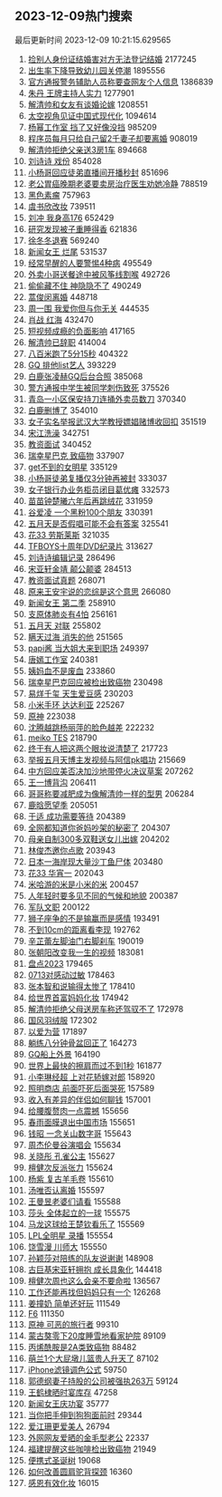 ## 2023-12-09热门搜索 
最后更新时间 2023-12-09 10:21:15.629565 
1. [捡别人身份证结婚害对方无法登记结婚](https://s.weibo.com/weibo?q=%23%E6%8D%A1%E5%88%AB%E4%BA%BA%E8%BA%AB%E4%BB%BD%E8%AF%81%E7%BB%93%E5%A9%9A%E5%AE%B3%E5%AF%B9%E6%96%B9%E6%97%A0%E6%B3%95%E7%99%BB%E8%AE%B0%E7%BB%93%E5%A9%9A%23&t=31&band_rank=2&Refer=top) 2177245
1. [出生率下降导致幼儿园关停潮](https://s.weibo.com/weibo?q=%23%E5%87%BA%E7%94%9F%E7%8E%87%E4%B8%8B%E9%99%8D%E5%AF%BC%E8%87%B4%E5%B9%BC%E5%84%BF%E5%9B%AD%E5%85%B3%E5%81%9C%E6%BD%AE%23&t=31&band_rank=1&Refer=top) 1895556
1. [官方通报警务辅助人员称要查网友个人信息](https://s.weibo.com/weibo?q=%23%E5%AE%98%E6%96%B9%E9%80%9A%E6%8A%A5%E8%AD%A6%E5%8A%A1%E8%BE%85%E5%8A%A9%E4%BA%BA%E5%91%98%E7%A7%B0%E8%A6%81%E6%9F%A5%E7%BD%91%E5%8F%8B%E4%B8%AA%E4%BA%BA%E4%BF%A1%E6%81%AF%23&t=31&band_rank=7&Refer=top) 1386839
1. [朱丹 王牌主持人实力](https://s.weibo.com/weibo?q=%E6%9C%B1%E4%B8%B9%20%E7%8E%8B%E7%89%8C%E4%B8%BB%E6%8C%81%E4%BA%BA%E5%AE%9E%E5%8A%9B&t=31&band_rank=5&Refer=top) 1277901
1. [解清帅和女友有谈婚论嫁](https://s.weibo.com/weibo?q=%23%E8%A7%A3%E6%B8%85%E5%B8%85%E5%92%8C%E5%A5%B3%E5%8F%8B%E6%9C%89%E8%B0%88%E5%A9%9A%E8%AE%BA%E5%AB%81%23&t=31&band_rank=48&Refer=top) 1208551
1. [太空视角见证中国式现代化](https://s.weibo.com/weibo?q=%23%E5%A4%AA%E7%A9%BA%E8%A7%86%E8%A7%92%E8%A7%81%E8%AF%81%E4%B8%AD%E5%9B%BD%E5%BC%8F%E7%8E%B0%E4%BB%A3%E5%8C%96%23&t=31&band_rank=3&Refer=top) 1094614
1. [杨幂工作室 挡了又好像没挡](https://s.weibo.com/weibo?q=%E6%9D%A8%E5%B9%82%E5%B7%A5%E4%BD%9C%E5%AE%A4%20%E6%8C%A1%E4%BA%86%E5%8F%88%E5%A5%BD%E5%83%8F%E6%B2%A1%E6%8C%A1&t=31&band_rank=2&Refer=top) 985209
1. [程序员每月只给自己留2千妻子却要离婚](https://s.weibo.com/weibo?q=%23%E7%A8%8B%E5%BA%8F%E5%91%98%E6%AF%8F%E6%9C%88%E5%8F%AA%E7%BB%99%E8%87%AA%E5%B7%B1%E7%95%992%E5%8D%83%E5%A6%BB%E5%AD%90%E5%8D%B4%E8%A6%81%E7%A6%BB%E5%A9%9A%23&t=31&band_rank=22&Refer=top) 908019
1. [解清帅拒绝父亲送3房1车](https://s.weibo.com/weibo?q=%23%E8%A7%A3%E6%B8%85%E5%B8%85%E6%8B%92%E7%BB%9D%E7%88%B6%E4%BA%B2%E9%80%813%E6%88%BF1%E8%BD%A6%23&t=31&band_rank=4&Refer=top) 894668
1. [刘诗诗 戏份](https://s.weibo.com/weibo?q=%E5%88%98%E8%AF%97%E8%AF%97%20%E6%88%8F%E4%BB%BD&t=31&band_rank=10&Refer=top) 854028
1. [小杨哥回应徒弟直播间开播秒封](https://s.weibo.com/weibo?q=%23%E5%B0%8F%E6%9D%A8%E5%93%A5%E5%9B%9E%E5%BA%94%E5%BE%92%E5%BC%9F%E7%9B%B4%E6%92%AD%E9%97%B4%E5%BC%80%E6%92%AD%E7%A7%92%E5%B0%81%23&t=31&band_rank=7&Refer=top) 851696
1. [老公胃癌晚期老婆要卖房治疗医生劝她冷静](https://s.weibo.com/weibo?q=%23%E8%80%81%E5%85%AC%E8%83%83%E7%99%8C%E6%99%9A%E6%9C%9F%E8%80%81%E5%A9%86%E8%A6%81%E5%8D%96%E6%88%BF%E6%B2%BB%E7%96%97%E5%8C%BB%E7%94%9F%E5%8A%9D%E5%A5%B9%E5%86%B7%E9%9D%99%23&t=31&band_rank=4&Refer=top) 788519
1. [黑色素瘤](https://s.weibo.com/weibo?q=%E9%BB%91%E8%89%B2%E7%B4%A0%E7%98%A4&t=31&band_rank=6&Refer=top) 757963
1. [虞书欣改妆](https://s.weibo.com/weibo?q=%E8%99%9E%E4%B9%A6%E6%AC%A3%E6%94%B9%E5%A6%86&t=31&band_rank=5&Refer=top) 739511
1. [刘冲 我身高176](https://s.weibo.com/weibo?q=%E5%88%98%E5%86%B2%20%E6%88%91%E8%BA%AB%E9%AB%98176&t=31&band_rank=8&Refer=top) 652429
1. [研究发现被子重睡得香](https://s.weibo.com/weibo?q=%23%E7%A0%94%E7%A9%B6%E5%8F%91%E7%8E%B0%E8%A2%AB%E5%AD%90%E9%87%8D%E7%9D%A1%E5%BE%97%E9%A6%99%23&t=31&band_rank=24&Refer=top) 621836
1. [徐冬冬退赛](https://s.weibo.com/weibo?q=%23%E5%BE%90%E5%86%AC%E5%86%AC%E9%80%80%E8%B5%9B%23&t=31&band_rank=8&Refer=top) 569240
1. [新闻女王 烂尾](https://s.weibo.com/weibo?q=%E6%96%B0%E9%97%BB%E5%A5%B3%E7%8E%8B%20%E7%83%82%E5%B0%BE&t=31&band_rank=7&Refer=top) 531537
1. [经常早醒的人要警惕4种病](https://s.weibo.com/weibo?q=%23%E7%BB%8F%E5%B8%B8%E6%97%A9%E9%86%92%E7%9A%84%E4%BA%BA%E8%A6%81%E8%AD%A6%E6%83%954%E7%A7%8D%E7%97%85%23&t=31&band_rank=16&Refer=top) 495549
1. [外卖小哥送餐途中被风筝线割喉](https://s.weibo.com/weibo?q=%23%E5%A4%96%E5%8D%96%E5%B0%8F%E5%93%A5%E9%80%81%E9%A4%90%E9%80%94%E4%B8%AD%E8%A2%AB%E9%A3%8E%E7%AD%9D%E7%BA%BF%E5%89%B2%E5%96%89%23&t=31&band_rank=24&Refer=top) 492726
1. [偷偷藏不住 神隐隐不了](https://s.weibo.com/weibo?q=%E5%81%B7%E5%81%B7%E8%97%8F%E4%B8%8D%E4%BD%8F%20%E7%A5%9E%E9%9A%90%E9%9A%90%E4%B8%8D%E4%BA%86&t=31&band_rank=8&Refer=top) 490249
1. [蒿俊闵离婚](https://s.weibo.com/weibo?q=%23%E8%92%BF%E4%BF%8A%E9%97%B5%E7%A6%BB%E5%A9%9A%23&t=31&band_rank=9&Refer=top) 448718
1. [周一围 我爱你但与你无关](https://s.weibo.com/weibo?q=%E5%91%A8%E4%B8%80%E5%9B%B4%20%E6%88%91%E7%88%B1%E4%BD%A0%E4%BD%86%E4%B8%8E%E4%BD%A0%E6%97%A0%E5%85%B3&t=31&band_rank=11&Refer=top) 444535
1. [肖战 红海](https://s.weibo.com/weibo?q=%E8%82%96%E6%88%98%20%E7%BA%A2%E6%B5%B7&t=31&band_rank=11&Refer=top) 432470
1. [短视频成瘾的负面影响](https://s.weibo.com/weibo?q=%E7%9F%AD%E8%A7%86%E9%A2%91%E6%88%90%E7%98%BE%E7%9A%84%E8%B4%9F%E9%9D%A2%E5%BD%B1%E5%93%8D&t=31&band_rank=31&Refer=top) 417165
1. [解清帅已辞职](https://s.weibo.com/weibo?q=%23%E8%A7%A3%E6%B8%85%E5%B8%85%E5%B7%B2%E8%BE%9E%E8%81%8C%23&t=31&band_rank=12&Refer=top) 414004
1. [八百米跑了5分15秒](https://s.weibo.com/weibo?q=%E5%85%AB%E7%99%BE%E7%B1%B3%E8%B7%91%E4%BA%865%E5%88%8615%E7%A7%92&t=31&band_rank=20&Refer=top) 404322
1. [GQ 排他list艺人](https://s.weibo.com/weibo?q=GQ%20%E6%8E%92%E4%BB%96list%E8%89%BA%E4%BA%BA&t=31&band_rank=9&Refer=top) 393229
1. [白鹿张凌赫GQ后台合照](https://s.weibo.com/weibo?q=%23%E7%99%BD%E9%B9%BF%E5%BC%A0%E5%87%8C%E8%B5%ABGQ%E5%90%8E%E5%8F%B0%E5%90%88%E7%85%A7%23&t=31&band_rank=14&Refer=top) 385068
1. [警方通报中学生被同学刺伤致死](https://s.weibo.com/weibo?q=%23%E8%AD%A6%E6%96%B9%E9%80%9A%E6%8A%A5%E4%B8%AD%E5%AD%A6%E7%94%9F%E8%A2%AB%E5%90%8C%E5%AD%A6%E5%88%BA%E4%BC%A4%E8%87%B4%E6%AD%BB%23&t=31&band_rank=32&Refer=top) 375526
1. [青岛一小区保安持刀连捅外卖员数刀](https://s.weibo.com/weibo?q=%23%E9%9D%92%E5%B2%9B%E4%B8%80%E5%B0%8F%E5%8C%BA%E4%BF%9D%E5%AE%89%E6%8C%81%E5%88%80%E8%BF%9E%E6%8D%85%E5%A4%96%E5%8D%96%E5%91%98%E6%95%B0%E5%88%80%23&t=31&band_rank=10&Refer=top) 370340
1. [白鹿删博了](https://s.weibo.com/weibo?q=%23%E7%99%BD%E9%B9%BF%E5%88%A0%E5%8D%9A%E4%BA%86%23&t=31&band_rank=13&Refer=top) 354010
1. [女子实名举报武汉大学教授嫖娼赌博收回扣](https://s.weibo.com/weibo?q=%23%E5%A5%B3%E5%AD%90%E5%AE%9E%E5%90%8D%E4%B8%BE%E6%8A%A5%E6%AD%A6%E6%B1%89%E5%A4%A7%E5%AD%A6%E6%95%99%E6%8E%88%E5%AB%96%E5%A8%BC%E8%B5%8C%E5%8D%9A%E6%94%B6%E5%9B%9E%E6%89%A3%23&t=31&band_rank=14&Refer=top) 351519
1. [宋江洗澡](https://s.weibo.com/weibo?q=%E5%AE%8B%E6%B1%9F%E6%B4%97%E6%BE%A1&t=31&band_rank=15&Refer=top) 342751
1. [教资面试](https://s.weibo.com/weibo?q=%E6%95%99%E8%B5%84%E9%9D%A2%E8%AF%95&t=31&band_rank=16&Refer=top) 340452
1. [瑞幸星巴克 致癌物](https://s.weibo.com/weibo?q=%E7%91%9E%E5%B9%B8%E6%98%9F%E5%B7%B4%E5%85%8B%20%E8%87%B4%E7%99%8C%E7%89%A9&t=31&band_rank=16&Refer=top) 337907
1. [get不到的女明星](https://s.weibo.com/weibo?q=get%E4%B8%8D%E5%88%B0%E7%9A%84%E5%A5%B3%E6%98%8E%E6%98%9F&t=31&band_rank=19&Refer=top) 335129
1. [小杨哥徒弟复播仅3分钟再被封](https://s.weibo.com/weibo?q=%23%E5%B0%8F%E6%9D%A8%E5%93%A5%E5%BE%92%E5%BC%9F%E5%A4%8D%E6%92%AD%E4%BB%853%E5%88%86%E9%92%9F%E5%86%8D%E8%A2%AB%E5%B0%81%23&t=31&band_rank=17&Refer=top) 333037
1. [女子银行办业务柜员闭目葛优瘫](https://s.weibo.com/weibo?q=%23%E5%A5%B3%E5%AD%90%E9%93%B6%E8%A1%8C%E5%8A%9E%E4%B8%9A%E5%8A%A1%E6%9F%9C%E5%91%98%E9%97%AD%E7%9B%AE%E8%91%9B%E4%BC%98%E7%98%AB%23&t=31&band_rank=35&Refer=top) 332573
1. [苗苗钟楚曦六年后再跳绒花](https://s.weibo.com/weibo?q=%23%E8%8B%97%E8%8B%97%E9%92%9F%E6%A5%9A%E6%9B%A6%E5%85%AD%E5%B9%B4%E5%90%8E%E5%86%8D%E8%B7%B3%E7%BB%92%E8%8A%B1%23&t=31&band_rank=5&Refer=top) 331959
1. [谷爱凌 一个黑粉100个朋友](https://s.weibo.com/weibo?q=%E8%B0%B7%E7%88%B1%E5%87%8C%20%E4%B8%80%E4%B8%AA%E9%BB%91%E7%B2%89100%E4%B8%AA%E6%9C%8B%E5%8F%8B&t=31&band_rank=18&Refer=top) 330391
1. [五月天是否假唱可能不会有答案](https://s.weibo.com/weibo?q=%23%E4%BA%94%E6%9C%88%E5%A4%A9%E6%98%AF%E5%90%A6%E5%81%87%E5%94%B1%E5%8F%AF%E8%83%BD%E4%B8%8D%E4%BC%9A%E6%9C%89%E7%AD%94%E6%A1%88%23&t=31&band_rank=21&Refer=top) 325541
1. [花33 劳斯莱斯](https://s.weibo.com/weibo?q=%E8%8A%B133%20%E5%8A%B3%E6%96%AF%E8%8E%B1%E6%96%AF&t=31&band_rank=19&Refer=top) 321035
1. [TFBOYS十周年DVD纪录片](https://s.weibo.com/weibo?q=%23TFBOYS%E5%8D%81%E5%91%A8%E5%B9%B4DVD%E7%BA%AA%E5%BD%95%E7%89%87%23&t=31&band_rank=26&Refer=top) 313627
1. [刘诗诗编辑记录](https://s.weibo.com/weibo?q=%23%E5%88%98%E8%AF%97%E8%AF%97%E7%BC%96%E8%BE%91%E8%AE%B0%E5%BD%95%23&t=31&band_rank=21&Refer=top) 286496
1. [宋亚轩金靖 颠公颠婆](https://s.weibo.com/weibo?q=%E5%AE%8B%E4%BA%9A%E8%BD%A9%E9%87%91%E9%9D%96%20%E9%A2%A0%E5%85%AC%E9%A2%A0%E5%A9%86&t=31&band_rank=19&Refer=top) 284513
1. [教资面试真题](https://s.weibo.com/weibo?q=%E6%95%99%E8%B5%84%E9%9D%A2%E8%AF%95%E7%9C%9F%E9%A2%98&t=31&band_rank=25&Refer=top) 268071
1. [原来王安宇说的恋综是这个意思](https://s.weibo.com/weibo?q=%E5%8E%9F%E6%9D%A5%E7%8E%8B%E5%AE%89%E5%AE%87%E8%AF%B4%E7%9A%84%E6%81%8B%E7%BB%BC%E6%98%AF%E8%BF%99%E4%B8%AA%E6%84%8F%E6%80%9D&t=31&band_rank=42&Refer=top) 266080
1. [新闻女王 第二季](https://s.weibo.com/weibo?q=%E6%96%B0%E9%97%BB%E5%A5%B3%E7%8E%8B%20%E7%AC%AC%E4%BA%8C%E5%AD%A3&t=31&band_rank=20&Refer=top) 258910
1. [支原体肺炎有4怕](https://s.weibo.com/weibo?q=%E6%94%AF%E5%8E%9F%E4%BD%93%E8%82%BA%E7%82%8E%E6%9C%894%E6%80%95&t=31&band_rank=40&Refer=top) 256161
1. [五月天 对联](https://s.weibo.com/weibo?q=%E4%BA%94%E6%9C%88%E5%A4%A9%20%E5%AF%B9%E8%81%94&t=31&band_rank=23&Refer=top) 255802
1. [瞒天过海 消失的他](https://s.weibo.com/weibo?q=%E7%9E%92%E5%A4%A9%E8%BF%87%E6%B5%B7%20%E6%B6%88%E5%A4%B1%E7%9A%84%E4%BB%96&t=31&band_rank=24&Refer=top) 251565
1. [papi酱 当大姐大来到职场](https://s.weibo.com/weibo?q=papi%E9%85%B1%20%E5%BD%93%E5%A4%A7%E5%A7%90%E5%A4%A7%E6%9D%A5%E5%88%B0%E8%81%8C%E5%9C%BA&t=31&band_rank=31&Refer=top) 249397
1. [唐嫣工作室](https://s.weibo.com/weibo?q=%E5%94%90%E5%AB%A3%E5%B7%A5%E4%BD%9C%E5%AE%A4&t=31&band_rank=26&Refer=top) 240381
1. [姨妈血不是废血](https://s.weibo.com/weibo?q=%E5%A7%A8%E5%A6%88%E8%A1%80%E4%B8%8D%E6%98%AF%E5%BA%9F%E8%A1%80&t=31&band_rank=25&Refer=top) 233860
1. [瑞幸星巴克回应被检出致癌物](https://s.weibo.com/weibo?q=%23%E7%91%9E%E5%B9%B8%E6%98%9F%E5%B7%B4%E5%85%8B%E5%9B%9E%E5%BA%94%E8%A2%AB%E6%A3%80%E5%87%BA%E8%87%B4%E7%99%8C%E7%89%A9%23&t=31&band_rank=25&Refer=top) 230498
1. [易烊千玺 天生爱豆感](https://s.weibo.com/weibo?q=%E6%98%93%E7%83%8A%E5%8D%83%E7%8E%BA%20%E5%A4%A9%E7%94%9F%E7%88%B1%E8%B1%86%E6%84%9F&t=31&band_rank=47&Refer=top) 230203
1. [小米手环 达达利亚](https://s.weibo.com/weibo?q=%E5%B0%8F%E7%B1%B3%E6%89%8B%E7%8E%AF%20%E8%BE%BE%E8%BE%BE%E5%88%A9%E4%BA%9A&t=31&band_rank=26&Refer=top) 225267
1. [原神](https://s.weibo.com/weibo?q=%E5%8E%9F%E7%A5%9E&t=31&band_rank=27&Refer=top) 223038
1. [沈腾越跳杨丽萍的脸色越差](https://s.weibo.com/weibo?q=%E6%B2%88%E8%85%BE%E8%B6%8A%E8%B7%B3%E6%9D%A8%E4%B8%BD%E8%90%8D%E7%9A%84%E8%84%B8%E8%89%B2%E8%B6%8A%E5%B7%AE&t=31&band_rank=27&Refer=top) 222232
1. [meiko TES](https://s.weibo.com/weibo?q=meiko%20TES&t=31&band_rank=29&Refer=top) 218790
1. [终于有人把这两个眼妆说清楚了](https://s.weibo.com/weibo?q=%E7%BB%88%E4%BA%8E%E6%9C%89%E4%BA%BA%E6%8A%8A%E8%BF%99%E4%B8%A4%E4%B8%AA%E7%9C%BC%E5%A6%86%E8%AF%B4%E6%B8%85%E6%A5%9A%E4%BA%86&t=31&band_rank=28&Refer=top) 217723
1. [举报五月天博主发视频与阿信pk唱功](https://s.weibo.com/weibo?q=%23%E4%B8%BE%E6%8A%A5%E4%BA%94%E6%9C%88%E5%A4%A9%E5%8D%9A%E4%B8%BB%E5%8F%91%E8%A7%86%E9%A2%91%E4%B8%8E%E9%98%BF%E4%BF%A1pk%E5%94%B1%E5%8A%9F%23&t=31&band_rank=28&Refer=top) 215669
1. [中方回应美否决加沙地带停火决议草案](https://s.weibo.com/weibo?q=%23%E4%B8%AD%E6%96%B9%E5%9B%9E%E5%BA%94%E7%BE%8E%E5%90%A6%E5%86%B3%E5%8A%A0%E6%B2%99%E5%9C%B0%E5%B8%A6%E5%81%9C%E7%81%AB%E5%86%B3%E8%AE%AE%E8%8D%89%E6%A1%88%23&t=31&band_rank=35&Refer=top) 207262
1. [王一博背沟](https://s.weibo.com/weibo?q=%23%E7%8E%8B%E4%B8%80%E5%8D%9A%E8%83%8C%E6%B2%9F%23&t=31&band_rank=29&Refer=top) 206411
1. [哥哥称要减肥成为像解清帅一样的型男](https://s.weibo.com/weibo?q=%23%E5%93%A5%E5%93%A5%E7%A7%B0%E8%A6%81%E5%87%8F%E8%82%A5%E6%88%90%E4%B8%BA%E5%83%8F%E8%A7%A3%E6%B8%85%E5%B8%85%E4%B8%80%E6%A0%B7%E7%9A%84%E5%9E%8B%E7%94%B7%23&t=31&band_rank=36&Refer=top) 206284
1. [鹿晗愿望季](https://s.weibo.com/weibo?q=%E9%B9%BF%E6%99%97%E6%84%BF%E6%9C%9B%E5%AD%A3&t=31&band_rank=30&Refer=top) 205051
1. [于适 成功需要等待](https://s.weibo.com/weibo?q=%E4%BA%8E%E9%80%82%20%E6%88%90%E5%8A%9F%E9%9C%80%E8%A6%81%E7%AD%89%E5%BE%85&t=31&band_rank=30&Refer=top) 204389
1. [全网都知道你爸妈吵架的秘密了](https://s.weibo.com/weibo?q=%23%E5%85%A8%E7%BD%91%E9%83%BD%E7%9F%A5%E9%81%93%E4%BD%A0%E7%88%B8%E5%A6%88%E5%90%B5%E6%9E%B6%E7%9A%84%E7%A7%98%E5%AF%86%E4%BA%86%23&t=31&band_rank=35&Refer=top) 204307
1. [母亲自制300多双鞋送女儿出嫁](https://s.weibo.com/weibo?q=%23%E6%AF%8D%E4%BA%B2%E8%87%AA%E5%88%B6300%E5%A4%9A%E5%8F%8C%E9%9E%8B%E9%80%81%E5%A5%B3%E5%84%BF%E5%87%BA%E5%AB%81%23&t=31&band_rank=30&Refer=top) 204202
1. [林俊杰邀你点歌](https://s.weibo.com/weibo?q=%23%E6%9E%97%E4%BF%8A%E6%9D%B0%E9%82%80%E4%BD%A0%E7%82%B9%E6%AD%8C%23&t=31&band_rank=32&Refer=top) 203943
1. [日本一海岸现大量沙丁鱼尸体](https://s.weibo.com/weibo?q=%23%E6%97%A5%E6%9C%AC%E4%B8%80%E6%B5%B7%E5%B2%B8%E7%8E%B0%E5%A4%A7%E9%87%8F%E6%B2%99%E4%B8%81%E9%B1%BC%E5%B0%B8%E4%BD%93%23&t=31&band_rank=31&Refer=top) 203480
1. [花33 华宵一](https://s.weibo.com/weibo?q=%E8%8A%B133%20%E5%8D%8E%E5%AE%B5%E4%B8%80&t=31&band_rank=32&Refer=top) 202043
1. [米哈游的米是小米的米](https://s.weibo.com/weibo?q=%E7%B1%B3%E5%93%88%E6%B8%B8%E7%9A%84%E7%B1%B3%E6%98%AF%E5%B0%8F%E7%B1%B3%E7%9A%84%E7%B1%B3&t=31&band_rank=33&Refer=top) 200457
1. [人年轻时要多见不同的气候和地貌](https://s.weibo.com/weibo?q=%E4%BA%BA%E5%B9%B4%E8%BD%BB%E6%97%B6%E8%A6%81%E5%A4%9A%E8%A7%81%E4%B8%8D%E5%90%8C%E7%9A%84%E6%B0%94%E5%80%99%E5%92%8C%E5%9C%B0%E8%B2%8C&t=31&band_rank=32&Refer=top) 200387
1. [军队文职](https://s.weibo.com/weibo?q=%E5%86%9B%E9%98%9F%E6%96%87%E8%81%8C&t=31&band_rank=33&Refer=top) 200122
1. [狮子座争的不是输赢而是感情](https://s.weibo.com/weibo?q=%23%E7%8B%AE%E5%AD%90%E5%BA%A7%E4%BA%89%E7%9A%84%E4%B8%8D%E6%98%AF%E8%BE%93%E8%B5%A2%E8%80%8C%E6%98%AF%E6%84%9F%E6%83%85%23&t=31&band_rank=34&Refer=top) 193491
1. [不到10cm的距离看李现](https://s.weibo.com/weibo?q=%E4%B8%8D%E5%88%B010cm%E7%9A%84%E8%B7%9D%E7%A6%BB%E7%9C%8B%E6%9D%8E%E7%8E%B0&t=31&band_rank=33&Refer=top) 192762
1. [辛芷蕾左脚油门右脚刹车](https://s.weibo.com/weibo?q=%E8%BE%9B%E8%8A%B7%E8%95%BE%E5%B7%A6%E8%84%9A%E6%B2%B9%E9%97%A8%E5%8F%B3%E8%84%9A%E5%88%B9%E8%BD%A6&t=31&band_rank=46&Refer=top) 190019
1. [张朝阳改变我一生的视频](https://s.weibo.com/weibo?q=%E5%BC%A0%E6%9C%9D%E9%98%B3%E6%94%B9%E5%8F%98%E6%88%91%E4%B8%80%E7%94%9F%E7%9A%84%E8%A7%86%E9%A2%91&t=31&band_rank=34&Refer=top) 183081
1. [盘点2023](https://s.weibo.com/weibo?q=%23%E7%9B%98%E7%82%B92023%23&t=31&band_rank=38&Refer=top) 179465
1. [0713对感动过敏](https://s.weibo.com/weibo?q=%230713%E5%AF%B9%E6%84%9F%E5%8A%A8%E8%BF%87%E6%95%8F%23&t=31&band_rank=36&Refer=top) 178463
1. [张本智和说输得太惨了](https://s.weibo.com/weibo?q=%23%E5%BC%A0%E6%9C%AC%E6%99%BA%E5%92%8C%E8%AF%B4%E8%BE%93%E5%BE%97%E5%A4%AA%E6%83%A8%E4%BA%86%23&t=31&band_rank=36&Refer=top) 178410
1. [给世界首富妈妈化妆](https://s.weibo.com/weibo?q=%E7%BB%99%E4%B8%96%E7%95%8C%E9%A6%96%E5%AF%8C%E5%A6%88%E5%A6%88%E5%8C%96%E5%A6%86&t=31&band_rank=31&Refer=top) 174942
1. [解清帅拒绝父母送房车称还驾驭不了](https://s.weibo.com/weibo?q=%23%E8%A7%A3%E6%B8%85%E5%B8%85%E6%8B%92%E7%BB%9D%E7%88%B6%E6%AF%8D%E9%80%81%E6%88%BF%E8%BD%A6%E7%A7%B0%E8%BF%98%E9%A9%BE%E9%A9%AD%E4%B8%8D%E4%BA%86%23&t=31&band_rank=40&Refer=top) 172978
1. [国风羽绒服](https://s.weibo.com/weibo?q=%E5%9B%BD%E9%A3%8E%E7%BE%BD%E7%BB%92%E6%9C%8D&t=31&band_rank=42&Refer=top) 172302
1. [以爱为营](https://s.weibo.com/weibo?q=%23%E4%BB%A5%E7%88%B1%E4%B8%BA%E8%90%A5%23&t=31&band_rank=45&Refer=top) 171897
1. [躺练八分钟骨盆回正了](https://s.weibo.com/weibo?q=%23%E8%BA%BA%E7%BB%83%E5%85%AB%E5%88%86%E9%92%9F%E9%AA%A8%E7%9B%86%E5%9B%9E%E6%AD%A3%E4%BA%86%23&t=31&band_rank=43&Refer=top) 164273
1. [GQ船上外景](https://s.weibo.com/weibo?q=GQ%E8%88%B9%E4%B8%8A%E5%A4%96%E6%99%AF&t=31&band_rank=37&Refer=top) 164190
1. [世界上最快的擦肩而过不到1秒](https://s.weibo.com/weibo?q=%23%E4%B8%96%E7%95%8C%E4%B8%8A%E6%9C%80%E5%BF%AB%E7%9A%84%E6%93%A6%E8%82%A9%E8%80%8C%E8%BF%87%E4%B8%8D%E5%88%B01%E7%A7%92%23&t=31&band_rank=44&Refer=top) 161877
1. [小李琳经超 上对花轿嫁对郎](https://s.weibo.com/weibo?q=%E5%B0%8F%E6%9D%8E%E7%90%B3%E7%BB%8F%E8%B6%85%20%E4%B8%8A%E5%AF%B9%E8%8A%B1%E8%BD%BF%E5%AB%81%E5%AF%B9%E9%83%8E&t=31&band_rank=47&Refer=top) 158920
1. [照明商店 前面吓死后面哭死](https://s.weibo.com/weibo?q=%E7%85%A7%E6%98%8E%E5%95%86%E5%BA%97%20%E5%89%8D%E9%9D%A2%E5%90%93%E6%AD%BB%E5%90%8E%E9%9D%A2%E5%93%AD%E6%AD%BB&t=31&band_rank=38&Refer=top) 157589
1. [收入有差异的伴侣如何聊钱](https://s.weibo.com/weibo?q=%23%E6%94%B6%E5%85%A5%E6%9C%89%E5%B7%AE%E5%BC%82%E7%9A%84%E4%BC%B4%E4%BE%A3%E5%A6%82%E4%BD%95%E8%81%8A%E9%92%B1%23&t=31&band_rank=43&Refer=top) 157001
1. [给腰腹赘肉一点震撼](https://s.weibo.com/weibo?q=%E7%BB%99%E8%85%B0%E8%85%B9%E8%B5%98%E8%82%89%E4%B8%80%E7%82%B9%E9%9C%87%E6%92%BC&t=31&band_rank=39&Refer=top) 155656
1. [春雨面膜退出中国市场](https://s.weibo.com/weibo?q=%23%E6%98%A5%E9%9B%A8%E9%9D%A2%E8%86%9C%E9%80%80%E5%87%BA%E4%B8%AD%E5%9B%BD%E5%B8%82%E5%9C%BA%23&t=31&band_rank=40&Refer=top) 155651
1. [钱昭 一念关山数字哥](https://s.weibo.com/weibo?q=%E9%92%B1%E6%98%AD%20%E4%B8%80%E5%BF%B5%E5%85%B3%E5%B1%B1%E6%95%B0%E5%AD%97%E5%93%A5&t=31&band_rank=41&Refer=top) 155643
1. [周杰伦曼谷演唱会](https://s.weibo.com/weibo?q=%23%E5%91%A8%E6%9D%B0%E4%BC%A6%E6%9B%BC%E8%B0%B7%E6%BC%94%E5%94%B1%E4%BC%9A%23&t=31&band_rank=47&Refer=top) 155634
1. [关晓彤 孔雀公主](https://s.weibo.com/weibo?q=%E5%85%B3%E6%99%93%E5%BD%A4%20%E5%AD%94%E9%9B%80%E5%85%AC%E4%B8%BB&t=31&band_rank=42&Refer=top) 155627
1. [檀健次反派张力](https://s.weibo.com/weibo?q=%E6%AA%80%E5%81%A5%E6%AC%A1%E5%8F%8D%E6%B4%BE%E5%BC%A0%E5%8A%9B&t=31&band_rank=43&Refer=top) 155624
1. [杨紫 复古羊毛卷](https://s.weibo.com/weibo?q=%E6%9D%A8%E7%B4%AB%20%E5%A4%8D%E5%8F%A4%E7%BE%8A%E6%AF%9B%E5%8D%B7&t=31&band_rank=44&Refer=top) 155610
1. [汤唯否认离婚](https://s.weibo.com/weibo?q=%23%E6%B1%A4%E5%94%AF%E5%90%A6%E8%AE%A4%E7%A6%BB%E5%A9%9A%23&t=31&band_rank=45&Refer=top) 155597
1. [王曼昱老婆们请看](https://s.weibo.com/weibo?q=%E7%8E%8B%E6%9B%BC%E6%98%B1%E8%80%81%E5%A9%86%E4%BB%AC%E8%AF%B7%E7%9C%8B&t=31&band_rank=46&Refer=top) 155588
1. [莎头 全体起立的一球](https://s.weibo.com/weibo?q=%E8%8E%8E%E5%A4%B4%20%E5%85%A8%E4%BD%93%E8%B5%B7%E7%AB%8B%E7%9A%84%E4%B8%80%E7%90%83&t=31&band_rank=47&Refer=top) 155575
1. [马龙这球给王楚钦看乐了](https://s.weibo.com/weibo?q=%23%E9%A9%AC%E9%BE%99%E8%BF%99%E7%90%83%E7%BB%99%E7%8E%8B%E6%A5%9A%E9%92%A6%E7%9C%8B%E4%B9%90%E4%BA%86%23&t=31&band_rank=48&Refer=top) 155569
1. [LPL全明星 录播](https://s.weibo.com/weibo?q=LPL%E5%85%A8%E6%98%8E%E6%98%9F%20%E5%BD%95%E6%92%AD&t=31&band_rank=49&Refer=top) 155554
1. [饶雪漫 川师大](https://s.weibo.com/weibo?q=%E9%A5%B6%E9%9B%AA%E6%BC%AB%20%E5%B7%9D%E5%B8%88%E5%A4%A7&t=31&band_rank=50&Refer=top) 155550
1. [孙颖莎对陪练的队友说谢谢](https://s.weibo.com/weibo?q=%E5%AD%99%E9%A2%96%E8%8E%8E%E5%AF%B9%E9%99%AA%E7%BB%83%E7%9A%84%E9%98%9F%E5%8F%8B%E8%AF%B4%E8%B0%A2%E8%B0%A2&t=31&band_rank=48&Refer=top) 148908
1. [古巨基宋亚轩拥抱 成长具象化](https://s.weibo.com/weibo?q=%E5%8F%A4%E5%B7%A8%E5%9F%BA%E5%AE%8B%E4%BA%9A%E8%BD%A9%E6%8B%A5%E6%8A%B1%20%E6%88%90%E9%95%BF%E5%85%B7%E8%B1%A1%E5%8C%96&t=31&band_rank=50&Refer=top) 144418
1. [檀健次周也这么会亲不要命啦](https://s.weibo.com/weibo?q=%E6%AA%80%E5%81%A5%E6%AC%A1%E5%91%A8%E4%B9%9F%E8%BF%99%E4%B9%88%E4%BC%9A%E4%BA%B2%E4%B8%8D%E8%A6%81%E5%91%BD%E5%95%A6&t=31&band_rank=40&Refer=top) 136567
1. [工作还能再找但妈妈只有一个](https://s.weibo.com/weibo?q=%23%E5%B7%A5%E4%BD%9C%E8%BF%98%E8%83%BD%E5%86%8D%E6%89%BE%E4%BD%86%E5%A6%88%E5%A6%88%E5%8F%AA%E6%9C%89%E4%B8%80%E4%B8%AA%23&t=31&band_rank=43&Refer=top) 126268
1. [姜撞奶 简单还好玩](https://s.weibo.com/weibo?q=%E5%A7%9C%E6%92%9E%E5%A5%B6%20%E7%AE%80%E5%8D%95%E8%BF%98%E5%A5%BD%E7%8E%A9&t=31&band_rank=50&Refer=top) 111549
1. [F6](https://s.weibo.com/weibo?q=F6&t=31&band_rank=41&Refer=top) 111350
1. [原神 可恶的旅行者](https://s.weibo.com/weibo?q=%E5%8E%9F%E7%A5%9E%20%E5%8F%AF%E6%81%B6%E7%9A%84%E6%97%85%E8%A1%8C%E8%80%85&t=31&band_rank=48&Refer=top) 99310
1. [蒙古獒零下20度睡雪地看家护院](https://s.weibo.com/weibo?q=%23%E8%92%99%E5%8F%A4%E7%8D%92%E9%9B%B6%E4%B8%8B20%E5%BA%A6%E7%9D%A1%E9%9B%AA%E5%9C%B0%E7%9C%8B%E5%AE%B6%E6%8A%A4%E9%99%A2%23&t=31&band_rank=48&Refer=top) 89109
1. [丙烯酰胺是2A类致癌物](https://s.weibo.com/weibo?q=%23%E4%B8%99%E7%83%AF%E9%85%B0%E8%83%BA%E6%98%AF2A%E7%B1%BB%E8%87%B4%E7%99%8C%E7%89%A9%23&t=31&band_rank=50&Refer=top) 88482
1. [萌兰1个大屁墩儿篮贵人升天了](https://s.weibo.com/weibo?q=%23%E8%90%8C%E5%85%B01%E4%B8%AA%E5%A4%A7%E5%B1%81%E5%A2%A9%E5%84%BF%E7%AF%AE%E8%B4%B5%E4%BA%BA%E5%8D%87%E5%A4%A9%E4%BA%86%23&t=31&band_rank=48&Refer=top) 87102
1. [iPhone滤镜调色公式](https://s.weibo.com/weibo?q=iPhone%E6%BB%A4%E9%95%9C%E8%B0%83%E8%89%B2%E5%85%AC%E5%BC%8F&t=31&band_rank=49&Refer=top) 59750
1. [郭德纲妻子持股的公司被强执263万](https://s.weibo.com/weibo?q=%23%E9%83%AD%E5%BE%B7%E7%BA%B2%E5%A6%BB%E5%AD%90%E6%8C%81%E8%82%A1%E7%9A%84%E5%85%AC%E5%8F%B8%E8%A2%AB%E5%BC%BA%E6%89%A7263%E4%B8%87%23&t=31&band_rank=46&Refer=top) 59124
1. [王鹤棣晒时宴库存](https://s.weibo.com/weibo?q=%23%E7%8E%8B%E9%B9%A4%E6%A3%A3%E6%99%92%E6%97%B6%E5%AE%B4%E5%BA%93%E5%AD%98%23&t=31&band_rank=46&Refer=top) 47258
1. [新闻女王庆功宴](https://s.weibo.com/weibo?q=%E6%96%B0%E9%97%BB%E5%A5%B3%E7%8E%8B%E5%BA%86%E5%8A%9F%E5%AE%B4&t=31&band_rank=44&Refer=top) 35777
1. [当你把手伸到狗狗面前时](https://s.weibo.com/weibo?q=%E5%BD%93%E4%BD%A0%E6%8A%8A%E6%89%8B%E4%BC%B8%E5%88%B0%E7%8B%97%E7%8B%97%E9%9D%A2%E5%89%8D%E6%97%B6&t=31&band_rank=50&Refer=top) 29344
1. [爱江珊更爱美人](https://s.weibo.com/weibo?q=%E7%88%B1%E6%B1%9F%E7%8F%8A%E6%9B%B4%E7%88%B1%E7%BE%8E%E4%BA%BA&t=31&band_rank=40&Refer=top) 26794
1. [外网网友爱晒的金毛型老公](https://s.weibo.com/weibo?q=%E5%A4%96%E7%BD%91%E7%BD%91%E5%8F%8B%E7%88%B1%E6%99%92%E7%9A%84%E9%87%91%E6%AF%9B%E5%9E%8B%E8%80%81%E5%85%AC&t=31&band_rank=49&Refer=top) 22337
1. [福建提醒这些咖啡检出致癌物](https://s.weibo.com/weibo?q=%23%E7%A6%8F%E5%BB%BA%E6%8F%90%E9%86%92%E8%BF%99%E4%BA%9B%E5%92%96%E5%95%A1%E6%A3%80%E5%87%BA%E8%87%B4%E7%99%8C%E7%89%A9%23&t=31&band_rank=50&Refer=top) 21949
1. [便携式圣诞树](https://s.weibo.com/weibo?q=%E4%BE%BF%E6%90%BA%E5%BC%8F%E5%9C%A3%E8%AF%9E%E6%A0%91&t=31&band_rank=50&Refer=top) 19068
1. [如何改善圆肩驼背探颈](https://s.weibo.com/weibo?q=%E5%A6%82%E4%BD%95%E6%94%B9%E5%96%84%E5%9C%86%E8%82%A9%E9%A9%BC%E8%83%8C%E6%8E%A2%E9%A2%88&t=31&band_rank=49&Refer=top) 16360
1. [感恩有效化妆](https://s.weibo.com/weibo?q=%E6%84%9F%E6%81%A9%E6%9C%89%E6%95%88%E5%8C%96%E5%A6%86&t=31&band_rank=50&Refer=top) 16015
